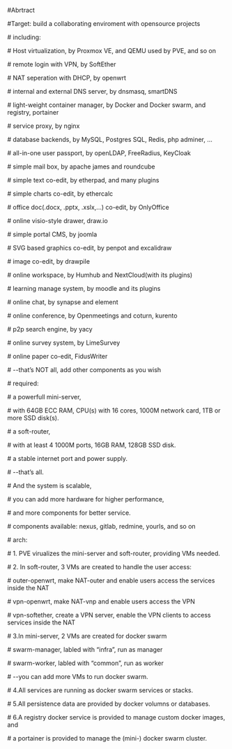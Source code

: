 #Abrtract

#Target: build a collaborating enviroment with opensource projects

\#  including:

\#    Host virtualization, by Proxmox VE, and QEMU used by PVE, and so on

\#    remote login with VPN, by SoftEther

\#    NAT seperation with DHCP, by openwrt

\#    internal and external DNS server, by dnsmasq, smartDNS

\#    light-weight container manager, by Docker and Docker swarm, and registry, portainer

\#    service proxy, by nginx

\#    database backends, by MySQL, Postgres SQL, Redis, php adminer, ...

\#    all-in-one user passport, by openLDAP, FreeRadius, KeyCloak

\#    simple mail box, by apache james and roundcube

\#    simple text co-edit, by etherpad, and many plugins

\#    simple charts co-edit, by ethercalc

\#    office doc(.docx, .pptx, .xslx,...) co-edit, by OnlyOffice

\#    online visio-style drawer, draw.io

\#    simple portal CMS, by joomla

\#    SVG based graphics co-edit, by penpot and excalidraw

\#    image co-edit, by drawpile

\#    online workspace, by Humhub and NextCloud(with its plugins)

\#    learning manage system, by moodle and its plugins

\#    online chat, by synapse and element

\#    online conference, by Openmeetings and coturn, kurento

\#    p2p search engine, by yacy

\#    online survey system, by LimeSurvey

\#    online paper co-edit, FidusWriter

\#    --that’s NOT all, add other components as you wish

\#  required:

\#    a powerfull mini-server,

\#      with 64GB ECC RAM, CPU(s) with 16 cores, 1000M network card, 1TB or more SSD disk(s).

\#    a soft-router,

\#      with at least 4 1000M ports, 16GB RAM, 128GB SSD disk.

\#    a stable internet port and power supply.

\#    --that’s all.

\#     And the system is scalable,

\#       you can add more hardware for higher performance,

\#       and more components for better service.

\#       components available: nexus, gitlab, redmine, yourls, and so on

\#  arch:

\#    1. PVE virualizes the mini-server and soft-router, providing VMs needed.

\#    2. In soft-router, 3 VMs are created to handle the user access:

\#      outer-openwrt, make NAT-outer and enable users access the services inside the NAT

\#      vpn-openwrt, make NAT-vnp and enable users access the VPN

\#      vpn-softether, create a VPN server, enable the VPN clients to access services inside the NAT

\#    3.In mini-server, 2 VMs are created for docker swarm

\#      swarm-manager, labled with “infra”, run as manager

\#      swarm-worker, labled with “common”, run as worker

\#      --you can add more VMs to run docker swarm.

\#    4.All services are running as docker swarm services or stacks.

\#    5.All persistence data are provided by docker volumns or databases.

\#    6.A registry docker service is provided to manage custom docker images, and

\#      a portainer is provided to manage the (mini-) docker swarm cluster.
